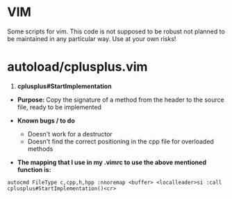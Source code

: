 # VIM

Some scripts for vim. This code is not supposed to be robust not planned to be maintained in any particular way. Use at your own risks!

autoload/cplusplus.vim
======================

1. **cplusplus#StartImplementation**

- **Purpose:**
Copy the signature of a method from the header to the source file, ready to be implemented

- **Known bugs / to do**
  - Doesn't work for a destructor
  - Doesn't find the correct positioning in the cpp file for overloaded methods

- **The mapping that I use in my .vimrc to use the above mentioned function is:**
```
autocmd FileType c,cpp,h,hpp :nnoremap <buffer> <localleader>si :call cplusplus#StartImplementation()<cr>
```
